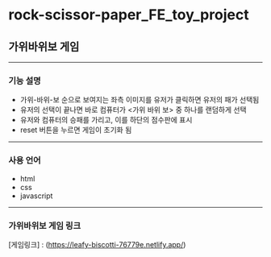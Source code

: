 # rock-scissor-paper_FE_toy_project
## 가위바위보 게임
---
### 기능 설명
- 가위-바위-보 순으로 보여지는 좌측 이미지를 유저가 클릭하면 유저의 패가 선택됨
- 유저의 선택이 끝나면 바로 컴퓨터가 <가위 바위 보> 중 하나를 랜덤하게 선택
- 유저와 컴퓨터의 승패를 가리고, 이를 하단의 점수판에 표시
- reset 버튼을 누르면 게임이 초기화 됨
- ---
### 사용 언어
- html
- css
- javascript
---
### 가위바위보 게임 링크
[게임링크] : (https://leafy-biscotti-76779e.netlify.app/)
